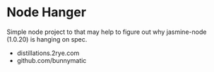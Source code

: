 # Node Hanger

Simple node project to that may help to figure out why jasmine-node (1.0.20) is hanging on spec.

 * distillations.2rye.com
 * github.com/bunnymatic
